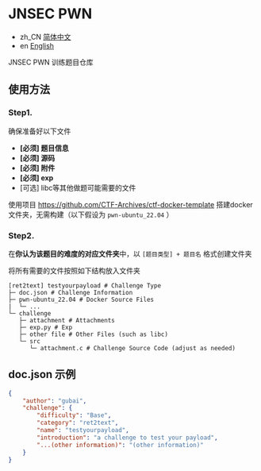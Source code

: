 # JNSEC PWN  

- zh_CN [简体中文](README_CN.md)
- en [English](README.md)

JNSEC PWN 训练题目仓库  

## 使用方法  

### Step1.  

确保准备好以下文件  

- **[必须] 题目信息**
- **[必须] 源码**  
- **[必须] 附件**  
- **[必须] exp**  
- [可选] libc等其他做题可能需要的文件  

使用项目 https://github.com/CTF-Archives/ctf-docker-template 搭建docker文件夹，无需构建（以下假设为 `pwn-ubuntu_22.04` ）

### Step2.  

在**你认为该题目的难度的对应文件夹**中，以 `[题目类型] + 题目名` 格式创建文件夹  

将所有需要的文件按照如下结构放入文件夹  

```
[ret2text] testyourpayload # Challenge Type  
├─ doc.json # Challenge Information  
├─ pwn-ubuntu_22.04 # Docker Source Files  
|  └─ ...
└─ challenge  
   ├─ attachment # Attachments  
   ├─ exp.py # Exp  
   ├─ other file # Other Files (such as libc)  
   └─ src  
      └─ attachment.c # Challenge Source Code (adjust as needed)
```

## doc.json 示例  

```json
{
    "author": "gubai",
    "challenge": {
        "difficulty": "Base",
        "category": "ret2text",
        "name": "testyourpayload",
        "introduction": "a challenge to test your payload",
        "...(other information)": "(other information)"
    }
}
```
